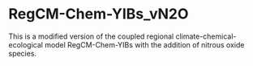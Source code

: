# RegCM-Chem-YIBs_vN2O
This is a modified version of the coupled regional climate-chemical-ecological model RegCM-Chem-YIBs with the addition of nitrous oxide species.
